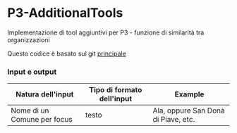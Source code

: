 # P3-AdditionalTools
Implementazione di tool aggiuntivi per P3 - funzione di similarità tra organizzazioni

Questo codice è basato sul git [principale](https://github.com/FluveFV/P3-Similarita/)

### Input e output
|Natura dell'input|Tipo di formato dell'input|Example|
|---|---|---|
|Nome di un Comune per focus|testo|Ala, oppure San Donà di Piave, etc.|

